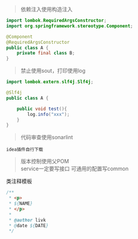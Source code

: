> 依赖注入使用构造注入 <br>

```java
import lombok.RequiredArgsConstructor;
import org.springframework.stereotype.Component;

@Component
@RequiredArgsConstructor
public class A {
    private final class B;
}
```
> 禁止使用sout，打印使用log <br>

```java
import lombok.extern.slf4j.Slf4j;

@Slf4j
public class A {

    public void test(){
        log.info("xxx");
    }
}
```
> 代码审查使用sonarlint <br>
```text
idea插件自行下载
```
> 版本控制使用父POM <br>
> service一定要写接口
> 可通用的配置写common


类注释模板
```java
/**
 * <p>
 * ${NAME}
 * </p>
 *
 * @author livk
 * @date ${DATE}
 */
```
